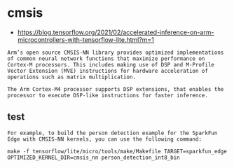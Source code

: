 # cmsis

* https://blog.tensorflow.org/2021/02/accelerated-inference-on-arm-microcontrollers-with-tensorflow-lite.html?m=1

```
Arm’s open source CMSIS-NN library provides optimized implementations of common neural network functions that maximize performance on Cortex-M processors. This includes making use of DSP and M-Profile Vector Extension (MVE) instructions for hardware acceleration of operations such as matrix multiplication. 

The Arm Cortex-M4 processor supports DSP extensions, that enables the processor to execute DSP-like instructions for faster inference.

```

## test

```
For example, to build the person detection example for the SparkFun Edge with CMSIS-NN kernels, you can use the following command:

make -f tensorflow/lite/micro/tools/make/Makefile TARGET=sparkfun_edge OPTIMIZED_KERNEL_DIR=cmsis_nn person_detection_int8_bin

```

